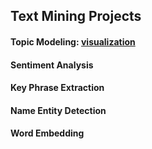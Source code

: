 ## Text Mining Projects

#### Topic Modeling: [visualization](https://public.tableau.com/profile/harry.zhao3617#!/vizhome/LDAviz/Dashboard1)
#### Sentiment Analysis
#### Key Phrase Extraction
#### Name Entity Detection
#### Word Embedding
